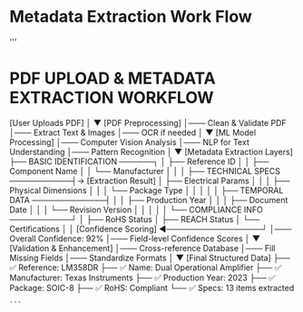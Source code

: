 # Metadata Extraction Work Flow

'''

PDF UPLOAD & METADATA EXTRACTION WORKFLOW
==========================================

[User Uploads PDF]
        │
        ▼
[PDF Preprocessing]
    │─── Clean & Validate PDF
    │─── Extract Text & Images
    │─── OCR if needed
    │
    ▼
[ML Model Processing]
    │─── Computer Vision Analysis
    │─── NLP for Text Understanding
    │─── Pattern Recognition
    │
    ▼
[Metadata Extraction Layers]
    ├── BASIC IDENTIFICATION ──────┐
    │   ├── Reference ID           │
    │   ├── Component Name         │
    │   └── Manufacturer           │
    │                              │
    ├── TECHNICAL SPECS ───────────┤→ [Extraction Result]
    │   ├── Electrical Params      │   │
    │   ├── Physical Dimensions    │   │
    │   └── Package Type           │   │
    │                              │   │
    ├── TEMPORAL DATA ─────────────┤   │
    │   ├── Production Year        │   │
    │   ├── Document Date          │   │
    │   └── Revision Version       │   │
    │                              │   │
    └── COMPLIANCE INFO ───────────┘   │
        ├── RoHS Status                │
        ├── REACH Status               │
        └── Certifications             │
                                       │
[Confidence Scoring] ◄─────────────────┘
    │─── Overall Confidence: 92%
    │─── Field-level Confidence Scores
    │
    ▼
[Validation & Enhancement]
    │─── Cross-reference Database
    │─── Fill Missing Fields
    │─── Standardize Formats
    │
    ▼
[Final Structured Data]
    ├── ✅ Reference: LM358DR
    ├── ✅ Name: Dual Operational Amplifier
    ├── ✅ Manufacturer: Texas Instruments
    ├── ✅ Production Year: 2023
    ├── ✅ Package: SOIC-8
    ├── ✅ RoHS: Compliant
    └── ✅ Specs: 13 items extracted

    ```
